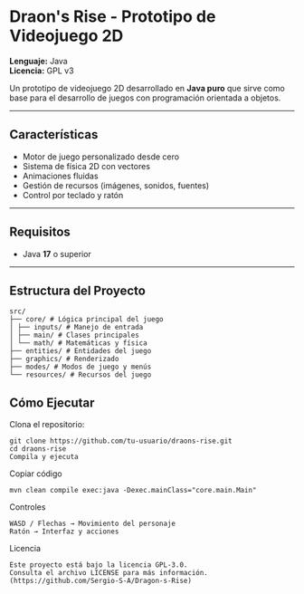 # Draon's Rise - Prototipo de Videojuego 2D

**Lenguaje:** Java  
**Licencia:** GPL v3  

Un prototipo de videojuego 2D desarrollado en **Java puro** que sirve como base para el desarrollo de juegos con programación orientada a objetos.

---

## Características
- Motor de juego personalizado desde cero  
- Sistema de física 2D con vectores  
- Animaciones fluidas  
- Gestión de recursos (imágenes, sonidos, fuentes)  
- Control por teclado y ratón  
---
## Requisitos
- Java **17** o superior  
---
## Estructura del Proyecto
```
src/
├── core/ # Lógica principal del juego
│ ├── inputs/ # Manejo de entrada
│ ├── main/ # Clases principales
│ └── math/ # Matemáticas y física
├── entities/ # Entidades del juego
├── graphics/ # Renderizado
├── modes/ # Modos de juego y menús
└── resources/ # Recursos del juego
```
## Cómo Ejecutar
Clona el repositorio:
```
git clone https://github.com/tu-usuario/draons-rise.git
cd draons-rise
Compila y ejecuta
```
Copiar código
```
mvn clean compile exec:java -Dexec.mainClass="core.main.Main"
```
Controles
```
WASD / Flechas → Movimiento del personaje
Ratón → Interfaz y acciones
```
Licencia
```
Este proyecto está bajo la licencia GPL-3.0.
Consulta el archivo LICENSE para más información.
(https://github.com/Sergio-S-A/Dragon-s-Rise)
